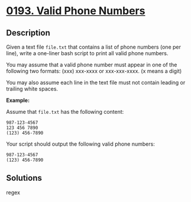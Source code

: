 # [0193. Valid Phone Numbers](https://leetcode-cn.com/problems/valid-phone-numbers/)



## Description

Given a text file `file.txt` that contains a list of phone numbers (one per line), write a one-liner bash script to print all valid phone numbers.

You may assume that a valid phone number must appear in one of the following two formats: (xxx) xxx-xxxx or xxx-xxx-xxxx. (x means a digit)

You may also assume each line in the text file must not contain leading or trailing white spaces.

**Example:**

Assume that `file.txt` has the following content:

```
987-123-4567
123 456 7890
(123) 456-7890
```

Your script should output the following valid phone numbers:

```
987-123-4567
(123) 456-7890
```



## Solutions

regex

